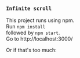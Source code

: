 ### `Infinite scroll`
This project runs using npm.<br/>
Run `npm install`<br/>
followed by `npm start`.<br/>
Go to http://localhost:3000/

Or if that's too much:

